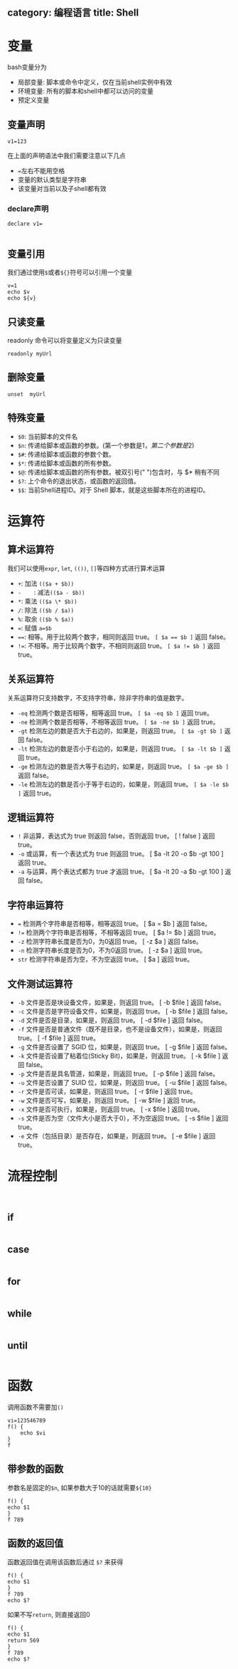category: 编程语言
title: Shell
---

# 变量
bash变量分为
* 局部变量: 脚本或命令中定义，仅在当前shell实例中有效
* 环境变量: 所有的脚本和shell中都可以访问的变量
* 预定义变量


## 变量声明
```shell
v1=123
```
在上面的声明语法中我们需要注意以下几点
* `=`左右不能用空格
* 变量的默认类型是字符串
* 该变量对当前以及子shell都有效

### declare声明
```
declare v1=
```

```shell

```

## 变量引用
我们通过使用`$`或者`${}`符号可以引用一个变量
```shell
v=1
echo $v
echo ${v}
```

## 只读变量
readonly 命令可以将变量定义为只读变量
```shell
readonly myUrl
```

## 删除变量
```shell
unset  myUrl
```

## 特殊变量
* `$0`:	当前脚本的文件名
* `$n`:	传递给脚本或函数的参数。(第一个参数是$1，第二个参数是$2)
* `$#`:	传递给脚本或函数的参数个数。
* `$*`:	传递给脚本或函数的所有参数。
* `$@`:	传递给脚本或函数的所有参数。被双引号(" ")包含时，与 $* 稍有不同
* `$?`:	上个命令的退出状态，或函数的返回值。
* `$$`:	当前Shell进程ID。对于 Shell 脚本，就是这些脚本所在的进程ID。

# 运算符

## 算术运算符
我们可以使用`expr`, `let`, `(())`, `[]`等四种方式进行算术运算
* `+`:	加法	`(($a + $b))` 
* `-	`:	减法`(($a - $b))` 
* `*`:	乘法	`(($a \* $b))`
* `/`:	除法	`(($b / $a))` 
* `%`:	取余	`(($b % $a))` 
* `=`:	赋值	`a=$b`
* `==`:	相等。用于比较两个数字，相同则返回 true。	`[ $a == $b ]` 返回 false。
* `!=`:	不相等。用于比较两个数字，不相同则返回 true。	`[ $a != $b ]` 返回 true。

## 关系运算符
关系运算符只支持数字，不支持字符串，除非字符串的值是数字。
* `-eq`	检测两个数是否相等，相等返回 true。	`[ $a -eq $b ]` 返回 true。
* `-ne`	检测两个数是否相等，不相等返回 true。	`[ $a -ne $b ]` 返回 true。
* `-gt`	检测左边的数是否大于右边的，如果是，则返回 true。	`[ $a -gt $b ]` 返回 false。
* `-lt`	检测左边的数是否小于右边的，如果是，则返回 true。	`[ $a -lt $b ]` 返回 true。
* `-ge`	检测左边的数是否大等于右边的，如果是，则返回 true。	`[ $a -ge $b ]` 返回 false。
* `-le`	检测左边的数是否小于等于右边的，如果是，则返回 true。	`[ $a -le $b ]` 返回 true。

## 逻辑运算符
* `!`	非运算，表达式为 true 则返回 false，否则返回 true。	[ ! false ] 返回 true。
* `-o`	或运算，有一个表达式为 true 则返回 true。	[ $a -lt 20 -o $b -gt 100 ] 返回 true。
* `-a`	与运算，两个表达式都为 true 才返回 true。	[ $a -lt 20 -a $b -gt 100 ] 返回 false。

## 字符串运算符
* `=`	检测两个字符串是否相等，相等返回 true。	[ $a = $b ] 返回 false。
* `!=`	检测两个字符串是否相等，不相等返回 true。	[ $a != $b ] 返回 true。
* `-z`	检测字符串长度是否为0，为0返回 true。	[ -z $a ] 返回 false。
* `-n`	检测字符串长度是否为0，不为0返回 true。	[ -z $a ] 返回 true。
* `str`	检测字符串是否为空，不为空返回 true。	[ $a ] 返回 true。

## 文件测试运算符
* `-b` 文件是否是块设备文件，如果是，则返回 true。	[ -b $file ] 返回 false。
* `-c` 文件是否是字符设备文件，如果是，则返回 true。	[ -b $file ] 返回 false。
* `-d` 文件是否是目录，如果是，则返回 true。	[ -d $file ] 返回 false。
* `-f` 文件是否是普通文件（既不是目录，也不是设备文件），如果是，则返回 true。	[ -f $file ] 返回 true。
* `-g` 文件是否设置了 SGID 位，如果是，则返回 true。	[ -g $file ] 返回 false。
* `-k` 文件是否设置了粘着位(Sticky Bit)，如果是，则返回 true。	[ -k $file ] 返回 false。
* `-p` 文件是否是具名管道，如果是，则返回 true。	[ -p $file ] 返回 false。
* `-u` 文件是否设置了 SUID 位，如果是，则返回 true。	[ -u $file ] 返回 false。
* `-r` 文件是否可读，如果是，则返回 true。	[ -r $file ] 返回 true。
* `-w` 文件是否可写，如果是，则返回 true。	[ -w $file ] 返回 true。
* `-x` 文件是否可执行，如果是，则返回 true。	[ -x $file ] 返回 true。
* `-s` 文件是否为空（文件大小是否大于0），不为空返回 true。	[ -s $file ] 返回 true。
* `-e` 文件（包括目录）是否存在，如果是，则返回 true。	[ -e $file ] 返回 true。

# 流程控制
```shell


```

##  if 
```shell

```

## case 
```shell

```

## for 
```shell

```

## while 
```shell

```

## until 
```shell

```

# 函数
调用函数不需要加`()`
```shell
vi=123546789
f() {
	echo $vi
}
f
```

## 带参数的函数
参数名是固定的`$n`, 如果参数大于10的话就需要`${10}`
```shell
f() {
echo $1
}
f 789
```

## 函数的返回值
函数返回值在调用该函数后通过 `$?` 来获得
```shell
f() {
echo $1
}
f 789
echo $?
```
如果不写`return`, 则直接返回0
```shell
f() {
echo $1
return 569
}
f 789
echo $?
```
